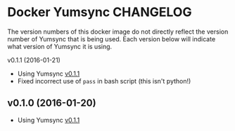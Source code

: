 Docker Yumsync CHANGELOG
========================

The version numbers of this docker image do not directly reflect the version number of Yumsync that is being used. Each version below will indicate what version of Yumsync it is using.

v0.1.1 (2016-01-21)

* Using Yumsync [v0.1.1](https://github.com/jrwesolo/yumsync/tree/v0.1.1)
* Fixed incorrect use of `pass` in bash script (this isn't python!)

v0.1.0 (2016-01-20)
-------------------

* Using Yumsync [v0.1.1](https://github.com/jrwesolo/yumsync/tree/v0.1.1)
